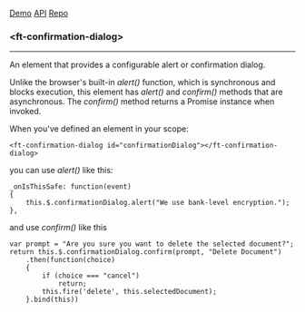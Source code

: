 [Demo](https://filethis.github.io/ft-confirmation-dialog/components/ft-confirmation-dialog/demo/)    [API](https://filethis.github.io/ft-confirmation-dialog/components/ft-confirmation-dialog/)    [Repo](https://github.com/filethis/ft-confirmation-dialog)

### \<ft-confirmation-dialog\>

-----------------------------------------------------------

An element that provides a configurable alert or confirmation dialog.

Unlike the browser's built-in _alert()_ function, which is synchronous and blocks execution, this element has _alert()_ and _confirm()_ methods that are asynchronous. The _confirm()_ method returns a Promise instance when invoked.

When you've defined an element in your scope:

    <ft-confirmation-dialog id="confirmationDialog"></ft-confirmation-dialog>

you can use _alert()_ like this:

    _onIsThisSafe: function(event)
    {
        this.$.confirmationDialog.alert("We use bank-level encryption.");
    },

and use _confirm()_ like this

    var prompt = "Are you sure you want to delete the selected document?";
    return this.$.confirmationDialog.confirm(prompt, "Delete Document")
        .then(function(choice)
        {
            if (choice === "cancel")
                return;
            this.fire('delete', this.selectedDocument);
        }.bind(this))

